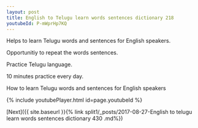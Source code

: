 ```yaml
---
layout: post
title: English to Telugu learn words sentences dictionary 218 
youtubeId: P-mWprHp7KQ
---
```

 
 
Helps to learn Telugu words and sentences for English speakers.

Opportunitiy to repeat the words sentences. 

Practice Telugu language. 
 
10 minutes practice every day. 
 
How to learn Telugu words and sentences for English speakers 
 
{% include youtubePlayer.html id=page.youtubeId %}
 
 
[Next]({{ site.baseurl }}{% link  split1/_posts/2017-08-27-English to telugu learn words sentences dictionary 430 .md%})
 

